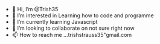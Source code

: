 - 👋 Hi, I’m @Trish35
- 👀 I’m interested in Learning how to code and programme
- 🌱 I’m currently learning Javascript
- 💞️ I’m looking to collaborate on not sure right now
- 📫 How to reach me ...trishstrauss35"gmail.com

<!---
Trish35/Trish35 is a ✨ special ✨ repository because its `README.md` (this file) appears on your GitHub profile.
You can click the Preview link to take a look at your changes.
--->
